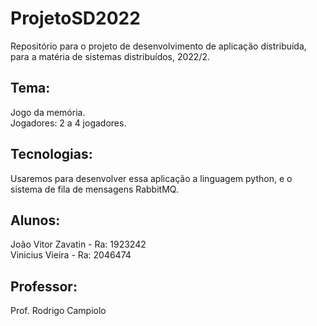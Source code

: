 # ProjetoSD2022
Repositório para o projeto de desenvolvimento de aplicação distribuída, para a matéria de sistemas distribuídos, 2022/2.

## Tema:
Jogo da memória.  
Jogadores: 2 a 4 jogadores.

## Tecnologias: 
Usaremos para desenvolver essa aplicação a linguagem python, e o sistema de fila de mensagens RabbitMQ.

## Alunos: 
João Vitor Zavatin - Ra: 1923242  
Vinicius Vieira - Ra: 2046474

## Professor:
Prof. Rodrigo Campiolo
